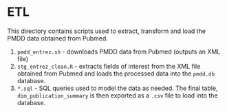 # ETL

This directory contains scripts used to extract, transform and load the PMDD data obtained from Pubmed. 

1. `pmdd_entrez.sh` - downloads PMDD data from Pubmed (outputs an XML file)
1. `stg_entrez_clean.R` - extracts fields of interest from the XML file obtained from Pubmed and loads the processed data into the `pmdd.db` database. 
1. `*.sql` - SQL queries used to model the data as needed. The final table, `dim_publication_summary` is then exported as a `.csv` file to load into the database. 